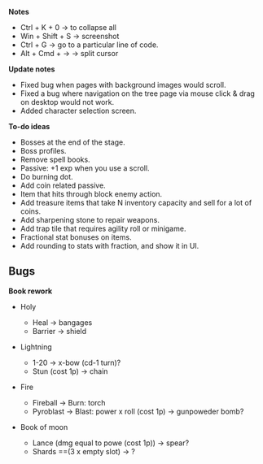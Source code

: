 **Notes**
- Ctrl + K + 0     -> to collapse all
- Win + Shift + S  -> screenshot
- Ctrl + G         -> go to a particular line of code.
- Alt + Cmd + ->   -> split cursor

**Update notes**
- Fixed bug when pages with background images would scroll.
- Fixed a bug where navigation on the tree page via mouse click & drag on desktop would not work.
- Added character selection screen.

**To-do ideas**
- Bosses at the end of the stage.
- Boss profiles.
- Remove spell books.
- Passive: +1 exp when you use a scroll.
- Do burning dot.
- Add coin related passive.
- Item that hits through block enemy action.
- Add treasure items that take N inventory capacity and sell for a lot of coins.
- Add sharpening stone to repair weapons.
- Add trap tile that requires agility roll or minigame.
- Fractional stat bonuses on items.
- Add rounding to stats with fraction, and show it in UI.

**Bugs**
-

**Book rework**
- Holy 
    - Heal -> bangages
    - Barrier -> shield

- Lightning
    - 1-20 -> x-bow (cd-1 turn)?
    - Stun (cost 1p) -> chain

- Fire
    - Fireball -> Burn: torch
    - Pyroblast -> Blast: power x roll (cost 1p) -> gunpoweder bomb?

- Book of moon
    - Lance (dmg equal to powe (cost 1p)) -> spear?
    - Shards ==(3 x empty slot) -> ?